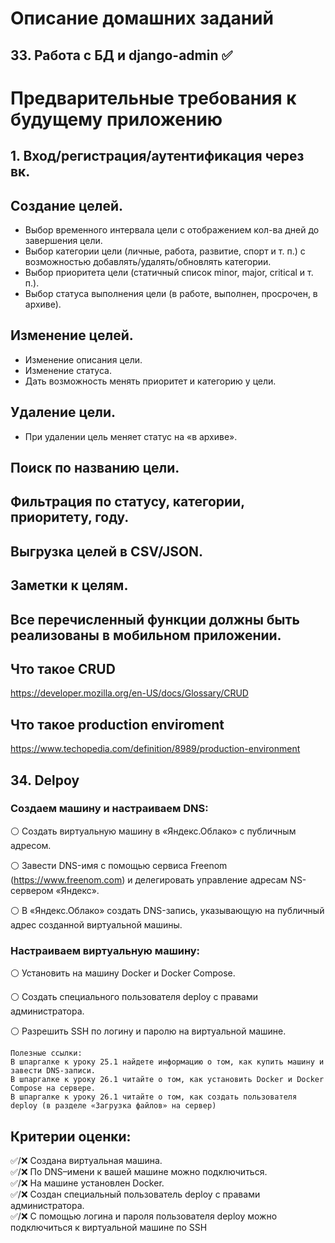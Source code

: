 # Описание домашних заданий

## 33. Работа с БД и django-admin  ✅


# Предварительные требования к будущему приложению

## 1. Вход/регистрация/аутентификация через вк.
## Создание целей.
- Выбор временного интервала цели с отображением кол-ва дней до завершения цели.
- Выбор категории цели (личные, работа, развитие, спорт и т. п.) с возможностью добавлять/удалять/обновлять категории.
- Выбор приоритета цели (статичный список minor, major, critical и т. п.).
- Выбор статуса выполнения цели (в работе, выполнен, просрочен, в архиве).

## Изменение целей.
- Изменение описания цели.
- Изменение статуса.
- Дать возможность менять приоритет и категорию у цели.

## Удаление цели.
- При удалении цель меняет статус на «в архиве».
## Поиск по названию цели.
## Фильтрация по статусу, категории, приоритету, году.
## Выгрузка целей в CSV/JSON.
## Заметки к целям.
## Все перечисленный функции должны быть реализованы в мобильном приложении.

## Что такое CRUD
https://developer.mozilla.org/en-US/docs/Glossary/CRUD
## Что такое production enviroment
https://www.techopedia.com/definition/8989/production-environment



## 34. Delpoy

###  Создаем машину и настраиваем DNS:
⚪️ Создать виртуальную машину в «Яндекс.Облако» с публичным адресом.

⚪️ Завести DNS-имя c помощью сервиса Freenom (https://www.freenom.com) и делегировать управление адресам NS-сервером «Яндекс».

⚪️ В «Яндекс.Облако» создать DNS-запись, указывающую на публичный адрес созданной виртуальной машины.

### Настраиваем виртуальную машину:
⚪️ Установить на машину Docker и Docker Compose.

⚪️ Создать специального пользователя deploy c правами администратора.

⚪️ Разрешить SSH по логину и паролю на виртуальной машине.

```
Полезные ссылки:
В шпаргалке к уроку 25.1 найдете информацию о том, как купить машину и завести DNS-записи.
В шпаргалке к уроку 26.1 читайте о том, как установить Docker и Docker Compose на сервере.
В шпаргалке к уроку 26.1 читайте о том, как создать пользователя deploy (в разделе «Загрузка файлов» на сервер)
```

## Критерии оценки:
✅/❌ Создана виртуальная машина.<br>
✅/❌ По DNS–имени к вашей машине можно подключиться.<br>
✅/❌ На машине установлен Docker.<br>
✅/❌ Создан специальный пользователь deploy с правами администратора.<br>
✅/❌ С помощью логина и пароля пользователя deploy можно подключиться к виртуальной машине по SSH<br>

